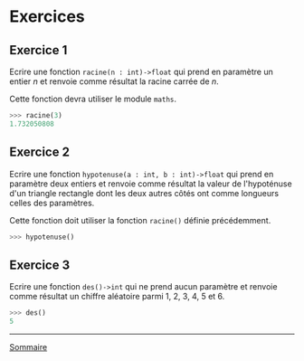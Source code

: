 # Exercices

## Exercice 1

Ecrire une fonction `racine(n : int)->float` qui prend en paramètre un entier $n$ et renvoie comme résultat la racine carrée de $n$.

Cette fonction devra utiliser le module `maths`.

```python
>>> racine(3)
1.732050808
```

## Exercice 2

Ecrire une fonction `hypotenuse(a : int, b : int)->float` qui prend en paramètre deux entiers et renvoie comme résultat la valeur de l'hypoténuse d'un triangle rectangle dont les deux autres côtés ont comme longueurs celles des paramètres.

Cette fonction doit utiliser la fonction `racine()` définie précédemment.

```python
>>> hypotenuse()
```

## Exercice 3

Ecrire une fonction `des()->int` qui ne prend aucun paramètre et renvoie comme résultat un chiffre aléatoire parmi $1$, $2$, $3$, $4$, $5$ et $6$.

```python
>>> des()
5
```
_______________

[Sommaire](./../../../README.md)